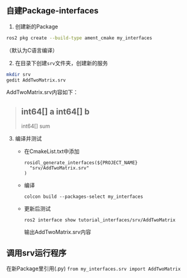 ## 自建Package-interfaces

1. 创建新的Package 
```bash
ros2 pkg create --build-type ament_cmake my_interfaces
```
（默认为C语言编译）

2. 在目录下创建`srv`文件夹，创建新的服务

```bash
mkdir srv
gedit AddTwoMatrix.srv
```
AddTwoMatrix.srv内容如下：

> int64[] a
> int64[] b
> ---
> int64[] sum

3. 编译并测试

    - 在CmakeList.txt中添加
        ```
        rosidl_generate_interfaces(${PROJECT_NAME}
          "srv/AddTwoMatrix.srv"
        )
        ```
    - 编译
        ```
        colcon build --packages-select my_interfaces
        ```

    - 更新后测试
        ```
        ros2 interface show tutorial_interfaces/srv/AddTwoMatrix
        ```

        输出AddTwoMatrix.srv内容




## 调用srv运行程序

在新Package里引用(.py)
    ```
        from my_interfaces.srv import AddTwoMatrix
    ```
